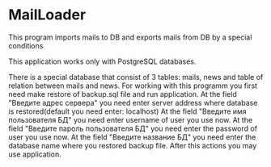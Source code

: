 # MailLoader
This program imports mails to DB and exports mails from DB by a special conditions

This application works only with PostgreSQL databases.

There is a special database that consist of 3 tables: mails, news and table of relation between mails and news. 
For working with this programm you first need make restore of backup.sql file and run application.
At the field "Введите адрес сервера" you need enter server address where database is restored(default you need enter: localhost)
At the field "Введите имя пользователя БД" you need enter username of user you use now.
At the field "Введите пароль пользователя БД" you need enter the password of user you use now.
At the field "Введите название БД" you need enter the database name where you restored backup file.
After this actions you may use application.

